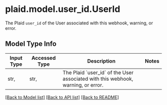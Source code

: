 # plaid.model.user_id.UserId

The Plaid `user_id` of the User associated with this webhook, warning, or error.

## Model Type Info
Input Type | Accessed Type | Description | Notes
------------ | ------------- | ------------- | -------------
str,  | str,  | The Plaid &#x60;user_id&#x60; of the User associated with this webhook, warning, or error. | 

[[Back to Model list]](../../README.md#documentation-for-models) [[Back to API list]](../../README.md#documentation-for-api-endpoints) [[Back to README]](../../README.md)

